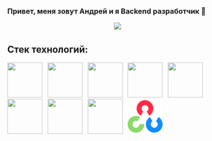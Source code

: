 ### Привет, меня зовут Андрей и я Backend разработчик 👋

<div id="header" align="center">
  <img src="https://media.giphy.com/media/zOvBKUUEERdNm/giphy.gif" width="300"/>
</div>


## Стек технологий:
<img src="https://cdn.jsdelivr.net/gh/devicons/devicon/icons/python/python-original-wordmark.svg" width="80" height="80" /> &nbsp;
<img src="https://cdn.jsdelivr.net/gh/devicons/devicon/icons/django/django-plain.svg" width="80" height="80" /> &nbsp;
<img src="https://cdn.jsdelivr.net/gh/devicons/devicon/icons/postgresql/postgresql-original-wordmark.svg" width="80" height="80" /> &nbsp;
<img src="https://cdn.jsdelivr.net/gh/devicons/devicon/icons/sqlite/sqlite-original.svg" width="80" height="80" /> &nbsp;
<img src="https://cdn.jsdelivr.net/gh/devicons/devicon/icons/docker/docker-original-wordmark.svg" width="80" height="80" /> &nbsp;
<img src="https://cdn.jsdelivr.net/gh/devicons/devicon/icons/linux/linux-original.svg" width="80" height="80" /> &nbsp;
<img src="https://cdn.jsdelivr.net/gh/devicons/devicon/icons/nginx/nginx-original.svg" width="80" height="80" /> &nbsp;
<img src="https://cdn.jsdelivr.net/gh/devicons/devicon/icons/vscode/vscode-original.svg" width="80" height="80" /> &nbsp;
<img src="https://github.com/devicons/devicon/blob/master/icons/opencv/opencv-original.svg" title="OpenCV" alt="OpenCV" width="80" height="80"/>&nbsp;


  
